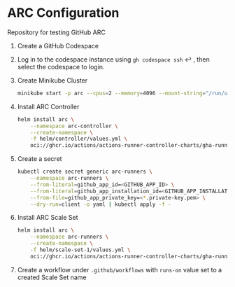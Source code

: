 # ARC Configuration
Repository for testing GitHub ARC

1. Create a GitHub Codespace

2. Log in to the codespace instance using `gh codespace ssh` :leftwards_arrow_with_hook: , then select the codespace to login.

3. Create Minikube Cluster
    ```sh 
    minikube start -p arc --cpus=2 --memory=4096 --mount-string="/run/udev:/run/udev" --mount
    ```

4. Install ARC Controller
    ```sh
    helm install arc \
        --namespace arc-controller \
        --create-namespace \
        -f helm/controller/values.yml \
        oci://ghcr.io/actions/actions-runner-controller-charts/gha-runner-scale-set-controller
    ```

5. Create a secret
    ```sh
    kubectl create secret generic arc-runners \
        --namespace arc-runners \
        --from-literal=github_app_id=<GITHUB_APP_ID> \
        --from-literal=github_app_installation_id=<GITHUB_APP_INSTALLATION_ID> \
        --from-file=github_app_private_key=<*.private-key.pem> \
        --dry-run=client -o yaml | kubectl apply -f -
    ```

6. Install ARC Scale Set
    ```sh
    helm install arc \
        --namespace arc-runners \
        --create-namespace \
        -f helm/scale-set-1/values.yml \
        oci://ghcr.io/actions/actions-runner-controller-charts/gha-runner-scale-set
    ```

7. Create a workflow under `.github/workflows` with `runs-on` value set to a created Scale Set name
